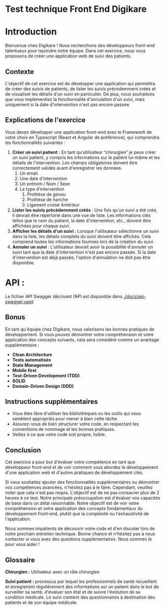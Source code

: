 # Test technique Front End Digikare

# Introduction

Bienvenue chez Digikare ! Nous recherchons des développeurs front-end talentueux pour rejoindre notre équipe. Dans cet exercice, nous vous proposons de créer une application web de suivi des patients.

## Contexte

L'objectif de cet exercice est de développer une application qui permettra de créer des suivis de patients, de lister les suivis précédemment créés et de visualiser les détails d'un suivi en particulier. De plus, nous souhaitons que vous implémentiez la fonctionnalité d'annulation d'un suivi, mais uniquement si la date d'intervention n'est pas encore passée.

## **Explications de l'exercice**

Vous devez développer une application front-end avec le Framework de votre choix en Typescript (React et Angular de préférence), qui comprendra les fonctionnalités suivantes :

1. **Créer un suivi patient** : En tant qu’utilisateur “chirurgien” je peux créer un suivi patient, y compris les informations sur le patient lui-même et les détails de l'intervention. Les champs obligatoires doivent être correctement validés avant d'enregistrer les données.
    1. Un email
    2. Une date d’intervention
    3. Un prénom / Nom / Sexe
    4. Le type d’intervention
        1. Prothèse de genou
        2. Prothèse de hanche
        3. Ligament croisé Antérieur
2. **Lister les suivis précédemment créés** : Une fois qu'un suivi a été créé, il devrait être répertorié dans une vue de liste. Les informations clés telles que le nom du patient, la date d'intervention, etc., doivent être affichées pour chaque suivi.
3. **Afficher les détails d'un suivi** : Lorsque l'utilisateur sélectionne un suivi dans la liste, les détails complets du suivi doivent être affichés. Cela comprend toutes les informations fournies lors de la création du suivi.
4. **Annuler un suivi** : L'utilisateur devrait avoir la possibilité d'annuler un suivi tant que la date d'intervention n'est pas encore passée. Si la date d'intervention est déjà passée, l'option d'annulation ne doit pas être disponible.

# API :

Le fichier API Swagger décrivant l’API est disponible dans [./docs/api-swagger.yaml](`docs/api-swagger.yaml`)

## **Bonus**

En tant qu'équipe chez Digikare, nous valorisons les bonnes pratiques de développement. Si vous pouvez démontrer votre compréhension et votre application des concepts suivants, cela sera considéré comme un avantage supplémentaire :

- **Clean Architecture**
- **Tests automatisés**
- **State Management**
- **Mobile first**
- **Test-Driven Development (TDD)**
- **SOLID**
- **Domain-Driven Design (DDD)**

## **Instructions supplémentaires**

- Vous êtes libre d'utiliser les bibliothèques ou les outils qui vous semblent appropriés pour mener à bien cette tâche.
- Assurez-vous de bien structurer votre code, en respectant les conventions de nommage et les bonnes pratiques.
- Veillez à ce que votre code soit propre, lisible.

## **Conclusion**

Cet exercice a pour but d'évaluer votre compétence en tant que développeur front-end et de voir comment vous abordez le développement d'une application web et d'autres pratiques de développement clés.

Si vous souhaitez ajouter des fonctionnalités supplémentaires ou démontrer vos compétences avancées, n'hésitez pas à le faire. Cependant, veuillez noter que cela n'est pas requis. L'objectif est de ne pas consacrer plus de 2 heures à ce test. Notre principale préoccupation est d'évaluer vos capacités de base dans un délai raisonnable. Notre objectif est de voir votre compréhension et votre application des concepts fondamentaux du développement front-end, plutôt que la complexité ou l'exhaustivité de l'application.

Nous sommes impatients de découvrir votre code et d'en discuter lors de notre prochain entretien technique. Bonne chance et n'hésitez pas à nous contacter si vous avez des questions supplémentaires. Nous sommes là pour vous aider !

## Glossaire

**Chirurgien :** Utilisateur avec un rôle chirurgien

**Suivi patient :** processus par lequel les professionnels de santé recueillent et enregistrent régulièrement des informations sur un patient dans le but de surveiller sa santé, d'évaluer son état et de suivre l'évolution de sa condition médicale. Le suivi contient des questionnaires à destination des patients et de son équipe médicale.
